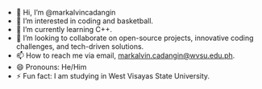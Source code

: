 - 👋 Hi, I’m @markalvincadangin
- 👀 I’m interested in coding and basketball.
- 🌱 I’m currently learning C++.
- 💞️ I’m looking to collaborate on open-source projects, innovative coding challenges, and tech-driven solutions.
- 📫 How to reach me via email, markalvin.cadangin@wvsu.edu.ph.
- 😄 Pronouns: He/Him
- ⚡ Fun fact: I am studying in West Visayas State University.

<!---
markalvincadangin/markalvincadangin is a ✨ special ✨ repository because its `README.md` (this file) appears on your GitHub profile.
You can click the Preview link to take a look at your changes.
--->
